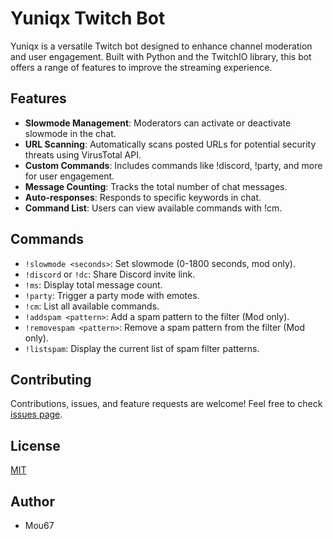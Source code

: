 # Yuniqx Twitch Bot

Yuniqx is a versatile Twitch bot designed to enhance channel moderation and user engagement. Built with Python and the TwitchIO library, this bot offers a range of features to improve the streaming experience.

## Features

- **Slowmode Management**: Moderators can activate or deactivate slowmode in the chat.
- **URL Scanning**: Automatically scans posted URLs for potential security threats using VirusTotal API.
- **Custom Commands**: Includes commands like !discord, !party, and more for user engagement.
- **Message Counting**: Tracks the total number of chat messages.
- **Auto-responses**: Responds to specific keywords in chat.
- **Command List**: Users can view available commands with !cm.

## Commands

- `!slowmode <seconds>`: Set slowmode (0-1800 seconds, mod only).
- `!discord` or `!dc`: Share Discord invite link.
- `!ms`: Display total message count.
- `!party`: Trigger a party mode with emotes.
- `!cm`: List all available commands.
- `!addspam <pattern>`: Add a spam pattern to the filter (Mod only).
- `!removespam <pattern>`: Remove a spam pattern from the filter (Mod only).
- `!listspam`: Display the current list of spam filter patterns.

## Contributing

Contributions, issues, and feature requests are welcome! Feel free to check [issues page](https://github.com/yourusername/yuniqx-twitch-bot/issues).

## License

[MIT](https://choosealicense.com/licenses/mit/)

## Author

 - Mou67
